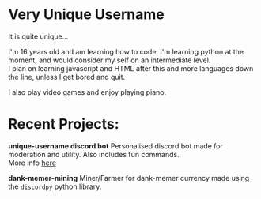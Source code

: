 # Very Unique Username
It is quite unique...

I'm 16 years old and am learning how to code. I'm learning python at the moment, and would consider my self on an intermediate level. </br>
I plan on learning javascript and HTML after this and more languages down the line, unless I get bored and quit.

I also play video games and enjoy playing piano.

# Recent Projects:
__unique-username discord bot__
Personalised discord bot made for moderation and utility. Also includes fun commands.</br>
More info [here](https://github.com/very-unique-username/unique-username-discord/blob/master/README.md)

__dank-memer-mining__
Miner/Farmer for dank-memer currency made using the `discordpy` python library.
